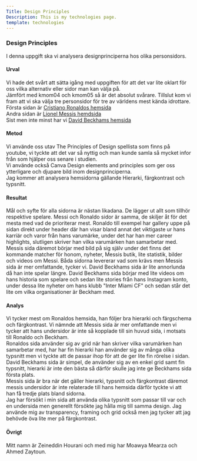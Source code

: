 ```yaml
---
Title: Design Principles
Description: This is my technologies page.
template: technologies
---
```


<div class = "color_div">
<h3>Design Principles</h3>

<p class = "p_div">I denna uppgift ska vi analysera designprinciperna hos olika personsidors.</p>

<h4>Urval</h4>
<p class = "p_div">Vi hade det svårt att sätta igång med uppgiften för att det var lite oklart för oss vilka alternativ eller sidor man kan välja på. <br/>Jämfört med kmom04 och kmom05 så är det absolut svårare. Tillslut kom vi fram att vi ska välja tre personsidor för tre av världens mest kända idrottare.
<br/> Första sidan är <a href = "https://www.cristianoronaldo.com/#cr7">Cristiano Ronaldos hemsida</a><br/> Andra sidan är <a href = "https://messi.com/en/">Lionel Messis hemdsida</a> <br/> Sist men inte minst har vi <a href = "https://www.davidbeckham.com/">David Beckhams hemsida</a> </p>

<h4>Metod</h4>
<p class = "p_div">Vi använde oss utav <a href = "https://www.youtube.com/playlist?list=PLKtP9l5q3ce-oz7aoBkk-oEn4xzGbtqxU" style = "text-decoration:none;">The Principles of Design</a> spellista som finns på youtube, vi tyckte att det var så nyttig och man kunde samla så mycket infor från som hjälper oss senare i studien. <br/>
Vi använde också <a href ="https://www.canva.com/learn/design-elements-principles/" style = "text-decoration:none;">Canva Design elements and principles</a> som ger oss ytterligare och djupare bild inom designprinciperna.<br/>
Jag kommer att analysera hemsidorna gällande Hierarki, färgkontrast och typsnitt.</p>

<h4>Resultat</h4>
<p class = "p_div">
Mål och syfte för alla sidorna är nästan likadana. De lägger ut allt som tillhör respektive spelare. Messi och Ronaldo sidor är samma, de skiljer åt för det mesta med vad de prioriterar mest. Ronaldo till exempel har gallery uppe på sidan direkt under header där han visar bland annat det viktigaste ur hans karriär och varor från hans varumärke, under det har han mer career highlights, slutligen skriver han vilka varumärken han samarbetar med. Messis sida däremot börjar med bild på sig själv under det finns det kommande matcher för honom, nyheter, Messis butik, lite statistik, bilder och videos om Messi. Båda sidorna levererar vad som krävs men Messis sida är mer omfattande, tycker vi. David Beckhams sida är lite annorlunda då han inte spelar längre. David Beckhams sida börjar med lite videos om hans historia som spelare och sedan lite stories från hans Instagram konto, under dessa lite nyheter om hans klubb "Inter Miami CF" och sedan står det lite om vilka organisationer är Beckham med.<br/> 

</p>

<h4>Analys</h4>
<p>Vi tycker mest om Ronaldos hemsida, han följer bra hierarki och färgschema och färgkontrast. Vi nämnde att Messis sida är mer omfattande men vi tycker att hans undersidor är inte så kopplade till sin huvud sida, i motsats till Ronaldo och Beckham. <br/>
Ronaldos sida använder sig av grid när han skriver vilka varumärken han samarbetar med, har har fin hierarki han använder sig av många olika typsnitt men vi tyckte att de passar ihop för att de ger lite fin rörelse i sidan. <br/>
David Beckhams sida är simpel, de använder sig av en enkel grid samt fin typsnitt, hierarki är inte den bästa så därför skulle jag inte ge Beckhams sida första plats.
<br/> Messis sida är bra när det gäller hierarki, typsnitt och färgkontrast däremot messis undersidor är inte relaterade till hans hemsida därför tyckte vi att han få tredje plats bland sidorna. <br/>
Jag har försökt i min sida att använda olika typsnitt som passar till var och en undersida men generellt försökte jag hålla mig till samma design. Jag använde mig av transparency, framing och grid också men jag tycker att jag behövde öva lite mer på färgkontrast.   
</p>

<h4>Övrigt</h4>
<p>Mitt namn är Zeineddin Hourani och med mig har Moawya Mearza och Ahmed Zaytoun. <br/> <br/></p>

</div>
